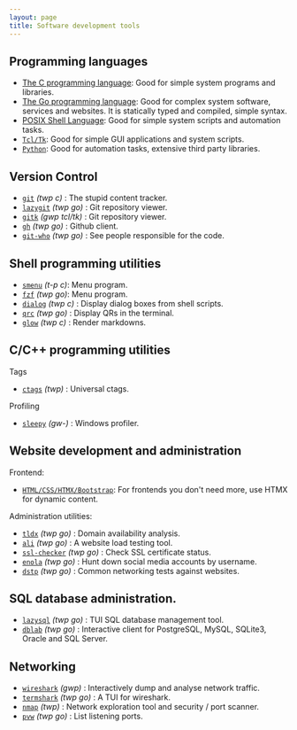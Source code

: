 ```yaml
---
layout: page
title: Software development tools
---
```


## Programming languages

- [The C programming language](https://dvikan.no/ntnu-studentserver/kompendier/c-programming-in-linux.pdf):
  Good for simple system programs and libraries.
- [The Go programming language](https://go.dev/):
  Good for complex system software, services and websites. It is statically typed and compiled, simple syntax.
- [POSIX Shell Language](https://pubs.opengroup.org/onlinepubs/9699919799/utilities/V3_chap02.html):
  Good for simple system scripts and automation tasks.
- [`Tcl/Tk`](http://www.tcl-lang.org/):
  Good for simple GUI applications and system scripts.
- [`Python`](https://www.python.org/):
  Good for automation tasks, extensive third party libraries.

## Version Control

- [`git`](https://git-scm.com/) _(twp c)_ : The stupid content tracker.
- [`lazygit`](https://github.com/jesseduffield/lazygit) _(twp *go*)_ : Git repository viewer.
- [`gitk`](https://git-scm.com/book/en/v2/Appendix-A:-Git-in-Other-Environments-Graphical-Interfaces) _(gwp *tcl/tk*)_    : Git repository viewer.
- [`gh`](https://github.com/cli/cli) _(twp *go*)_ : Github client.
- [`git-who`](https://github.com/sinclairtarget/git-who) _(twp *go*)_ : See people responsible for the code.

## Shell programming utilities

- [`smenu`](https://github.com/p-gen/smenu) _(t-p c)_: Menu program.
- [`fzf`](https://github.com/junegunn/fzf) _(twp go)_: Menu program.
- [`dialog`](/notes#dialog) _(twp c)_ : Display dialog boxes from shell scripts.
- [`qrc`](https://github.com/fumiyas/qrc) _(twp go)_ : Display QRs in the terminal.
- [`glow`](https://github.com/charmbracelet/glow) _(twp c)_ : Render markdowns.

## C/C++ programming utilities

Tags

- [`ctags`](https://github.com/universal-ctags/ctags) _(twp)_ : Universal ctags.

Profiling

- [`sleepy`](https://github.com/VerySleepy/verysleep) _(gw-)_ : Windows profiler.

## Website development and administration

Frontend:

- [`HTML/CSS/HTMX/Bootstrap`](https://htmx.org/):
  For frontends you don't need more, use HTMX for dynamic content.

Administration utilities:

- [`tldx`](https://github.com/brandonyoungdev/tldx) _(twp go)_ : Domain availability analysis.
- [`ali`](https://github.com/nakabonne/ali) _(twp go)_         : A website load testing tool.
- [`ssl-checker`](https://github.com/fabio42/ssl-checker) _(twp go)_ : Check SSL certificate status.
- [`enola`](https://github.com/TheYahya/enola) _(twp go)_      : Hunt down social media accounts by username.
- [`dstp`](https://github.com/ycd/dstp) _(twp go)_             : Common networking tests against websites.

## SQL database administration.

- [`lazysql`](https://github.com/jorgerojas26/lazysql) _(twp go)_ : TUI SQL database management tool.
- [`dblab`](https://github.com/danvergara/dblab/) _(twp go)_      : Interactive client for PostgreSQL, MySQL, SQLite3, Oracle and SQL Server.

## Networking

- [`wireshark`](https://www.wireshark.org/) _(gwp)_        : Interactively dump and analyse network traffic.
- [`termshark`](https://github.com/gcla/termshark) _(twp go)_ : A TUI for wireshark.
- [`nmap`](https://nmap.org/) _(twp)_                      : Network exploration tool and security / port scanner.
- [`pvw`](https://github.com/allyring/pvw) _(twp go)_      : List listening ports.

